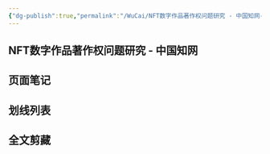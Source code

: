 ```yaml
---
{"dg-publish":true,"permalink":"/WuCai/NFT数字作品著作权问题研究 - 中国知网-H87AHC6/","dgPassFrontmatter":true}
---
```




## NFT数字作品著作权问题研究 - 中国知网 

## 页面笔记


## 划线列表

## 全文剪藏

